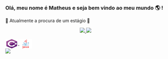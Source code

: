 ### Olá, meu nome é Matheus e seja bem vindo ao meu mundo 🌎 !

👾 Atualmente a procura de um estágio 👾

<div align="center">
  <a href="https://github.com/MatheusCidral">
    <img height="180em" src="https://github-readme-stats.vercel.app/api?username=MatheusCidral&show_icons=true&theme=nord&include_all_commits=true&count_private=false"/>
    <img height="180em" src="https://github-readme-stats.vercel.app/api/top-langs/?username=MatheusCidral&layout=compact&langs_count=7&theme=nord"/>
</div>
<div style="display: inline_block">
  <br> 
  <img align="center" alt="Csharp" height="30" width="40" src="https://github.com/devicons/devicon/blob/master/icons/csharp/csharp-original.svg">
  <img align="center" alt="Csharp" height="30" width="40" src="https://github.com/devicons/devicon/blob/master/icons/java/java-original-wordmark.svg">
</div>
<div> 
  <a href="https://www.linkedin.com/in/matheus-cidral-881310272/" target="_blank">
    <img src="https://img.shields.io/badge/-LinkedIn-%230077B5?style=for-the-badge&logo=linkedin&logoColor=white" target="_blank">
  </a>
</div>
